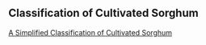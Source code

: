 ## Classification of Cultivated Sorghum

[A Simplified Classification of Cultivated Sorghum](./document/Classification-Sorghum1.pdf)
